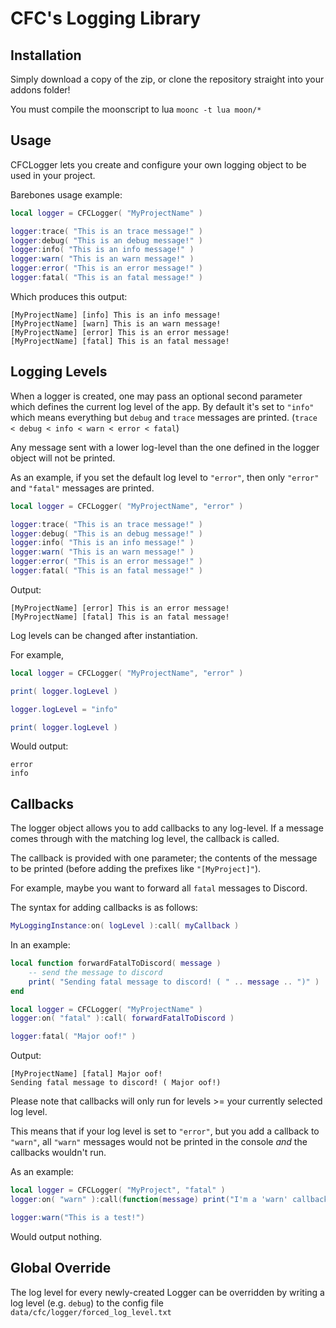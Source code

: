# CFC's Logging Library



## Installation
Simply download a copy of the zip, or clone the repository straight into your addons folder! 


You must compile the moonscript to lua `moonc -t lua moon/*`

## Usage
CFCLogger lets you create and configure your own logging object to be used in your project.

Barebones usage example:
```lua
local logger = CFCLogger( "MyProjectName" )

logger:trace( "This is an trace message!" )
logger:debug( "This is an debug message!" )
logger:info( "This is an info message!" )
logger:warn( "This is an warn message!" )
logger:error( "This is an error message!" )
logger:fatal( "This is an fatal message!" )
```

Which produces this output:
```
[MyProjectName] [info] This is an info message!
[MyProjectName] [warn] This is an warn message!
[MyProjectName] [error] This is an error message!
[MyProjectName] [fatal] This is an fatal message!
```

## Logging Levels
When a logger is created, one may pass an optional second parameter which defines the current log level of the app.
By default it's set to `"info"` which means everything but `debug` and `trace` messages are printed. (`trace < debug < info < warn < error < fatal`)

Any message sent with a lower log-level than the one defined in the logger object will not be printed.

As an example, if you set the default log level to `"error"`, then only `"error"` and `"fatal"` messages are printed.
```lua
local logger = CFCLogger( "MyProjectName", "error" )

logger:trace( "This is an trace message!" )
logger:debug( "This is an debug message!" )
logger:info( "This is an info message!" )
logger:warn( "This is an warn message!" )
logger:error( "This is an error message!" )
logger:fatal( "This is an fatal message!" )
```

Output:
```
[MyProjectName] [error] This is an error message!
[MyProjectName] [fatal] This is an fatal message!
```

Log levels can be changed after instantiation.

For example,

```lua
local logger = CFCLogger( "MyProjectName", "error" )

print( logger.logLevel )

logger.logLevel = "info"

print( logger.logLevel )
```
Would output:
```
error
info
```

## Callbacks
The logger object allows you to add callbacks to any log-level.
If a message comes through with the matching log level, the callback is called.

The callback is provided with one parameter; the contents of the message to be printed (before adding the prefixes like `"[MyProject]"`).

For example, maybe you want to forward all `fatal` messages to Discord.

The syntax for adding callbacks is as follows:
```lua
MyLoggingInstance:on( logLevel ):call( myCallback )
```

In an example:
```lua
local function forwardFatalToDiscord( message )
    -- send the message to discord
    print( "Sending fatal message to discord! ( " .. message .. ")" )
end

local logger = CFCLogger( "MyProjectName" )
logger:on( "fatal" ):call( forwardFatalToDiscord )

logger:fatal( "Major oof!" )
```

Output:
```
[MyProjectName] [fatal] Major oof!
Sending fatal message to discord! ( Major oof!)
```

Please note that callbacks will only run for levels >= your currently selected log level.

This means that if your log level is set to `"error"`, but you add a callback to `"warn"`, all `"warn"` messages would not be printed in the console _and_ the callbacks wouldn't run.

As an example:
```lua
local logger = CFCLogger( "MyProject", "fatal" )
logger:on( "warn" ):call(function(message) print("I'm a 'warn' callback!") end)

logger:warn("This is a test!")
```
Would output nothing.

## Global Override
The log level for every newly-created Logger can be overridden by writing a log level (e.g. `debug`) to the config file `data/cfc/logger/forced_log_level.txt`
